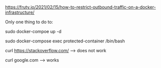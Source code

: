 https://fruty.io/2021/02/15/how-to-restrict-outbound-traffic-on-a-docker-infrastructure/

Only one thing to do to:

sudo docker-compoe up -d

sudo docker-compose exec protected-container /bin/bash

curl https://stackoverflow.com/
--> does not work

curl google.com
--> works

